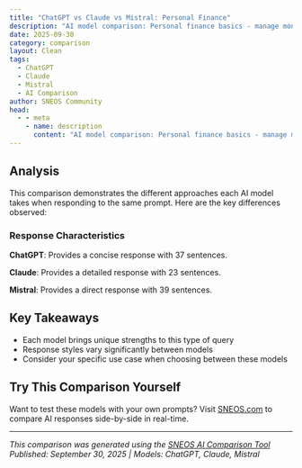 ```yaml
---
title: "ChatGPT vs Claude vs Mistral: Personal Finance"
description: "AI model comparison: Personal finance basics - manage money and build wealth..."
date: 2025-09-30
category: comparison
layout: Clean
tags:
  - ChatGPT
  - Claude
  - Mistral
  - AI Comparison
author: SNEOS Community
head:
  - - meta
    - name: description
      content: "AI model comparison: Personal finance basics - manage money and build wealth..."
---
```


<ChatComparison
  title="ChatGPT vs Claude vs Mistral: Personal Finance"
  prompt="Personal finance basics - manage money and build wealth"
  :responses='{
    "ChatGPT": "Certainly! Here\u2019s a basic guide to managing your money and building wealth through personal finance principles:\n\n### 1. **Create a Budget**\n- Track your income and expenses.\n- Categorize spending (needs vs wants).\n- Set limits for each category to avoid overspending.\n- Use budgeting tools or apps for easier management.\n\n### 2. **Build an Emergency Fund**\n- Aim to save 3-6 months\u2019 worth of living expenses.\n- Keep this fund in a liquid, easily accessible account.\n- This acts as a financial safety net for unexpected events.\n\n### 3. **Manage Debt Wisely**\n- Prioritize paying off high-interest debt first (like credit cards).\n- Avoid unnecessary debt.\n- Consider consolidating or refinancing to lower interest rates.\n- Make consistent, timely payments.\n\n### 4. **Save and Invest Regularly**\n- Pay yourself first: set aside savings before spending.\n- Start investing early to take advantage of compound interest.\n- Diversify investments across stocks, bonds, real estate, etc.\n- Consider tax-advantaged accounts like IRAs or 401(k)s.\n\n### 5. **Plan for Retirement**\n- Contribute to retirement accounts consistently.\n- Understand your retirement needs and goals.\n- Adjust your investment strategy as you age (more conservative over time).\n\n### 6. **Protect Your Wealth**\n- Get appropriate insurance (health, life, disability, property).\n- Create a will and estate plan.\n- Stay informed about financial matters and scams.\n\n### 7. **Increase Your Income**\n- Seek opportunities for raises or promotions.\n- Develop new skills.\n- Consider side hustles or passive income streams.\n\n### 8. **Monitor and Adjust**\n- Review financial goals regularly.\n- Adjust budget and investments as life circumstances change.\n- Stay disciplined and focused on long-term goals.\n\n---\n\nIf you want, I can provide more detailed steps or tools for any of these areas!",
    "Claude": "# Personal Finance Basics: Your Guide to Managing Money and Building Wealth\n\n## 1. **Create a Budget and Track Spending**\n\n### The 50/30/20 Rule\n- **50%** for needs (housing, utilities, groceries, minimum debt payments)\n- **30%** for wants (entertainment, dining out, hobbies)\n- **20%** for savings and extra debt payments\n\n### Track Your Money\n- Use apps like Mint, YNAB, or simple spreadsheets\n- Review bank/credit card statements monthly\n- Identify spending patterns and problem areas\n\n## 2. **Build an Emergency Fund**\n\n### Start Small, Think Big\n- **Goal:** 3-6 months of living expenses\n- **Start with:** $1,000 as a mini emergency fund\n- **Where to keep it:** High-yield savings account\n- **Automate:** Set up automatic transfers\n\n## 3. **Tackle Debt Strategically**\n\n### Two Popular Methods\n- **Debt Avalanche:** Pay minimums on all debts, extra money goes to highest interest rate\n- **Debt Snowball:** Pay minimums on all debts, extra money goes to smallest balance\n\n### Credit Card Best Practices\n- Pay full balance monthly\n- Keep utilization below 30% (ideally under 10%)\n- Don\u0027t close old accounts (hurts credit history length)\n\n## 4. **Start Investing Early**\n\n### Investment Priority Order\n1. **401(k) match** (free money from employer)\n2. **High-interest debt** (credit cards, personal loans)\n3. **Roth IRA** (tax-free growth)\n4. **Max 401(k)** \n5. **Taxable investment accounts**\n\n### Simple Investment Strategy\n- **Index funds** or **ETFs** for diversification\n- **Target-date funds** for hands-off approach\n- **Dollar-cost averaging** (invest consistently regardless of market conditions)\n\n## 5. **Maximize Your Income**\n\n### Career Development\n- Invest in skills and education\n- Network within your industry\n- Ask for raises/promotions regularly\n- Consider side hustles or freelancing\n\n### Optimize Benefits\n- Contribute enough to get full 401(k) match\n- Use HSA if available (triple tax advantage)\n- Review insurance coverage annually\n\n## 6. **Protect Your Wealth**\n\n### Essential Insurance\n- **Health insurance** (don\u0027t go without)\n- **Auto insurance** (if you drive)\n- **Renters/homeowners insurance**\n- **Term life insurance** (if others depend on your income)\n\n### Protect Your Identity\n- Monitor credit reports (free at annualcreditreport.com)\n- Use strong, unique passwords\n- Be cautious with personal information\n\n## 7. **Plan for the Future**\n\n### Retirement Planning\n- **Rule of thumb:** Save 10-15% of income for retirement\n- Start early (compound interest is powerful)\n- Increase contributions with raises\n\n### Major Purchase Planning\n- Save 20% down payment for homes\n- Research major purchases thoroughly\n- Avoid lifestyle inflation\n\n## Quick Action Steps to Start Today:\n\n1. **Calculate your net worth** (assets minus debts)\n2. **Set up a high-yield savings account**\n3. **Automate one financial task** (savings transfer, bill payment, etc.)\n4. **Review your last month\u0027s spending**\n5. **Check if your employer offers 401(k) matching**\n\n## Key Mindset Shifts:\n\n- **Pay yourself first** - Save before spending on wants\n- **Think long-term** - Small consistent actions compound over time\n- **Focus on what you can control** - Your savings rate, not market returns\n- **Invest in yourself** - Education and skills have the best ROI\n\nRemember: Personal finance is more about behavior than math. Start with small, sustainable changes and build momentum over time. The best time to start was yesterday; the second-best time is today!\n\nWould you like me to dive deeper into any of these areas?",
    "Mistral": "Managing your money effectively and building wealth involves a combination of smart budgeting, saving, investing, and making informed financial decisions. Here are some personal finance basics to help you get started:\n\n### 1. **Budgeting**\n- **Track Your Income and Expenses:** Know exactly how much money is coming in and going out each month.\n- **Create a Budget:** Allocate your income to different categories such as housing, food, transportation, savings, and entertainment.\n- **Use Budgeting Tools:** Apps like Mint, You Need A Budget (YNAB), or even a simple spreadsheet can help you stay on track.\n\n### 2. **Saving**\n- **Emergency Fund:** Aim to save 3-6 months\u0027 worth of living expenses. This fund can protect you from unexpected financial setbacks.\n- **Automate Savings:** Set up automatic transfers to your savings account to ensure you save regularly.\n- **High-Yield Savings Accounts:** Consider using high-yield savings accounts to earn more interest on your savings.\n\n### 3. **Debt Management**\n- **Prioritize High-Interest Debt:** Pay off high-interest debt (like credit cards) first to save on interest payments.\n- **Consolidate Debt:** If you have multiple debts, consider consolidating them into a single loan with a lower interest rate.\n- **Avoid New Debt:** Be cautious about taking on new debt, especially if it\u0027s for non-essential items.\n\n### 4. **Investing**\n- **Start Early:** The power of compounding means that the earlier you start investing, the more your money can grow.\n- **Diversify Your Portfolio:** Spread your investments across different asset classes (stocks, bonds, real estate) to reduce risk.\n- **Retirement Accounts:** Contribute to retirement accounts like 401(k)s, IRAs, or Roth IRAs to take advantage of tax benefits.\n- **Index Funds and ETFs:** Consider low-cost index funds or exchange-traded funds (ETFs) for passive investing.\n\n### 5. **Insurance**\n- **Health Insurance:** Ensure you have adequate health insurance to protect against medical expenses.\n- **Life Insurance:** If you have dependents, consider life insurance to provide financial security for them.\n- **Auto and Home Insurance:** Protect your assets with appropriate insurance coverage.\n\n### 6. **Credit Management**\n- **Build Good Credit:** Pay your bills on time, keep your credit utilization low, and regularly check your credit report.\n- **Credit Score:** Aim for a high credit score to qualify for better interest rates on loans and credit cards.\n\n### 7. **Tax Planning**\n- **Understand Tax Deductions:** Take advantage of tax deductions and credits to reduce your taxable income.\n- **Tax-Advantaged Accounts:** Use tax-advantaged accounts like 401(k)s, IRAs, and Health Savings Accounts (HSAs) to save on taxes.\n\n### 8. **Financial Goals**\n- **Set Clear Goals:** Define your short-term (1-3 years), medium-term (3-10 years), and long-term (10\u002B years) financial goals.\n- **Prioritize Goals:** Focus on the most important goals first, such as saving for a down payment on a house or planning for retirement.\n\n### 9. **Education and Continuous Learning**\n- **Financial Literacy:** Stay informed about financial trends and best practices.\n- **Professional Advice:** Consider consulting with a financial advisor for personalized advice.\n\n### 10. **Lifestyle Adjustments**\n- **Live Below Your Means:** Spend less than you earn to ensure you have money left over for savings and investments.\n- **Avoid Impulse Buying:** Make conscious spending decisions and avoid unnecessary purchases.\n\nBy following these basics, you can manage your money effectively, build wealth over time, and achieve your financial goals."
  }'
  published-date="22:46"
/>

## Analysis

This comparison demonstrates the different approaches each AI model takes when responding to the same prompt. Here are the key differences observed:

### Response Characteristics

**ChatGPT**: Provides a concise response with 37 sentences. 

**Claude**: Provides a detailed response with 23 sentences. 

**Mistral**: Provides a direct response with 39 sentences. 

## Key Takeaways

- Each model brings unique strengths to this type of query
- Response styles vary significantly between models
- Consider your specific use case when choosing between these models

## Try This Comparison Yourself

Want to test these models with your own prompts? Visit [SNEOS.com](https://sneos.com) to compare AI responses side-by-side in real-time.

---

*This comparison was generated using the [SNEOS AI Comparison Tool](https://sneos.com)*
*Published: September 30, 2025 | Models: ChatGPT, Claude, Mistral*
